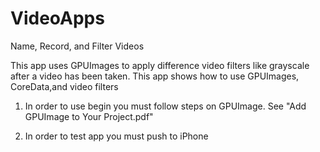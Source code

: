 VideoApps
=========
Name, Record, and Filter Videos

This app uses GPUImages to apply difference video filters like grayscale after a video has been taken. This app shows how to use GPUImages, CoreData,and video filters

1) In order to use begin you must follow steps on GPUImage. See "Add GPUImage to Your Project.pdf"

2) In order to test app you must push to iPhone
